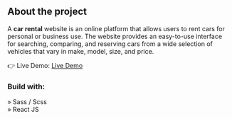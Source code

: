 <h2>About the project</h2>

  <p>A <b>car rental</b> website is an online platform that allows users to rent cars for personal or business use. The website provides an easy-to-use interface for searching, comparing, and reserving cars from a wide selection of vehicles that vary in make, model, size, and price.</p>

👉 Live Demo: <a target="_blank" rel="noopener noreferrer" href='https://car-on-rent-pranjal.netlify.app/'>Live Demo</a>

<h3>Build with:</h3>

» Sass / Scss <br>
» React JS
